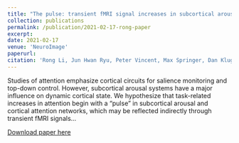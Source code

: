 ```yaml
---
title: "The pulse: transient fMRI signal increases in subcortical arousal systems during transitions in attention."
collection: publications
permalink: /publication/2021-02-17-rong-paper
excerpt: 
date: 2021-02-17
venue: 'NeuroImage'
paperurl: 
citation: 'Rong Li, Jun Hwan Ryu, Peter Vincent, Max Springer, Dan Kluger, Erik A. Levinsohn, Yu Chen, Huafu Chen and Hal Blumenfeld.  (2021).  &quot;The pulse: transient fMRI signal increases in subcortical arousal systems during transitions in attention.&quot;  <i>Neuroimage</i>, in press.'
---
```


Studies of attention emphasize cortical circuits for salience monitoring and top-down control. However, subcortical arousal systems have a major influence on dynamic cortical state. We hypothesize that task-related increases in attention begin with a “pulse” in subcortical arousal and cortical attention networks, which may be reflected indirectly through transient fMRI signals...

[Download paper here](http://mss423.github.io/files/li_et_al_2021.pdf)
